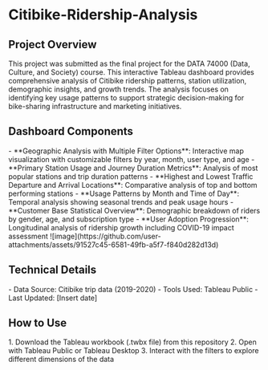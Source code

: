<h1>Citibike-Ridership-Analysis</h1>

<h2>Project Overview</h2>
This project was submitted as the final project for the DATA 74000 (Data, Culture, and Society) course. This interactive Tableau dashboard provides comprehensive analysis of Citibike ridership patterns, station utilization, demographic insights, and growth trends. The analysis focuses on identifying key usage patterns to support strategic decision-making for bike-sharing infrastructure and marketing initiatives.

<h2>Dashboard Components</h2>
- **Geographic Analysis with Multiple Filter Options**: Interactive map visualization with customizable filters by year, month, user type, and age
- **Primary Station Usage and Journey Duration Metrics**: Analysis of most popular stations and trip duration patterns
- **Highest and Lowest Traffic Departure and Arrival Locations**: Comparative analysis of top and bottom performing stations
- **Usage Patterns by Month and Time of Day**: Temporal analysis showing seasonal trends and peak usage hours
- **Customer Base Statistical Overview**: Demographic breakdown of riders by gender, age, and subscription type
- **User Adoption Progression**: Longitudinal analysis of ridership growth including COVID-19 impact assessment
![image](https://github.com/user-attachments/assets/91527c45-6581-49fb-a5f7-f840d282d13d)

<h2>Technical Details</h2>
- Data Source: Citibike trip data (2019-2020)
- Tools Used: Tableau Public
- Last Updated: [Insert date]

<h2>How to Use</h2>
1. Download the Tableau workbook (.twbx file) from this repository
2. Open with Tableau Public or Tableau Desktop
3. Interact with the filters to explore different dimensions of the data

